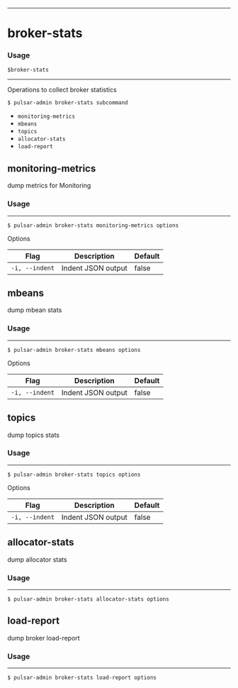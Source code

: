 ------------

# broker-stats

### Usage

`$broker-stats`

------------

Operations to collect broker statistics

```shell
$ pulsar-admin broker-stats subcommand
```

* `monitoring-metrics`
* `mbeans`
* `topics`
* `allocator-stats`
* `load-report`

## monitoring-metrics

dump metrics for Monitoring

### Usage

------------

```shell
$ pulsar-admin broker-stats monitoring-metrics options
```

Options

| Flag           | Description        | Default |
|----------------|--------------------|---------|
| `-i, --indent` | Indent JSON output | false   |

## mbeans

dump mbean stats

### Usage

------------

```shell
$ pulsar-admin broker-stats mbeans options
```

Options

| Flag           | Description        | Default |
|----------------|--------------------|---------|
| `-i, --indent` | Indent JSON output | false   |

## topics

dump topics stats

### Usage

------------

```shell
$ pulsar-admin broker-stats topics options
```

Options

| Flag           | Description        | Default |
|----------------|--------------------|---------|
| `-i, --indent` | Indent JSON output | false   |

## allocator-stats

dump allocator stats

### Usage

------------

```shell
$ pulsar-admin broker-stats allocator-stats options
```

## load-report

dump broker load-report

### Usage

------------

```shell
$ pulsar-admin broker-stats load-report options
```



